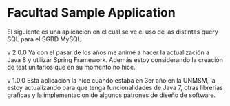 Facultad Sample Application
===========================

El siguiente es una aplicacion en el cual se ve el uso de las distintas query SQL para el SGBD MySQL.

v 2.0.0
Ya con el pasar de los años me animé a hacer la actualización a Java 8 y utilizar Spring Framework. Además estoy considerando la creación de test unitarios que en su momento no hice.

v 1.0.0
Esta aplicacion la hice cuando estaba en 3er año en la UNMSM, la estoy actualizando para que tenga funcionalidades de Java 7, otras librerias graficas y la implementacion de algunos patrones de diseño de software.
